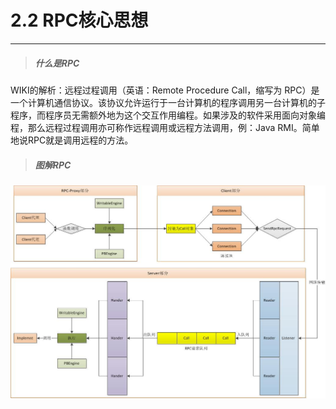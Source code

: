 # 2.2 RPC核心思想

---

> ##### 什么是RPC

WIKI的解析：远程过程调用（英语：Remote Procedure Call，缩写为 RPC）是一个计算机通信协议。该协议允许运行于一台计算机的程序调用另一台计算机的子程序，而程序员无需额外地为这个交互作用编程。如果涉及的软件采用面向对象编程，那么远程过程调用亦可称作远程调用或远程方法调用，例：Java RMI。简单地说RPC就是调用远程的方法。

> ##### 图解RPC

![](/assets/hadoop-rpc.jpg)


